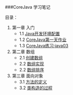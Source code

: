 ###CoreJava 学习笔记


目录：

1. 第一章 入门
	+ 1.1 [Java开发环境配置](chapter1/01/1.1.md)
	+ 1.2 [CoreJava第一天作业](chapter1/02/1.2.md)
	+ 1.3 [CoreJava练习:java03](chapter1/03/1.3.md)
2. 第二章 数组
	+ 2.1 [创建数组](chapter2/1/2.1.md)
	+ 2.2 [数组实现](chapter2/2/2.2.md)
	+ 2.2 [数组排序](chapter2/2/2.3.md)
3. 第三章 面向对象
	+ 3.1 [方法的定义](chapter3/3.1.md)
	+ 3.2 [类构造的过程](chapter3/3.2.md)
